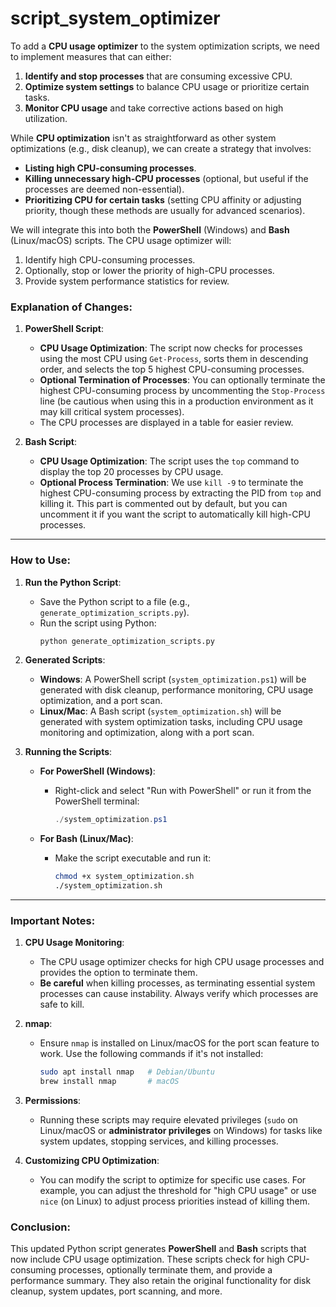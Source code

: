 # script_system_optimizer



To add a **CPU usage optimizer** to the system optimization scripts, we need to implement measures that can either:

1. **Identify and stop processes** that are consuming excessive CPU.
2. **Optimize system settings** to balance CPU usage or prioritize certain tasks.
3. **Monitor CPU usage** and take corrective actions based on high utilization.

While **CPU optimization** isn't as straightforward as other system optimizations (e.g., disk cleanup), we can create a strategy that involves:

- **Listing high CPU-consuming processes**.
- **Killing unnecessary high-CPU processes** (optional, but useful if the processes are deemed non-essential).
- **Prioritizing CPU for certain tasks** (setting CPU affinity or adjusting priority, though these methods are usually for advanced scenarios).

We will integrate this into both the **PowerShell** (Windows) and **Bash** (Linux/macOS) scripts. The CPU usage optimizer will:

1. Identify high CPU-consuming processes.
2. Optionally, stop or lower the priority of high-CPU processes.
3. Provide system performance statistics for review.


### **Explanation of Changes:**

1. **PowerShell Script**:
    - **CPU Usage Optimization**: The script now checks for processes using the most CPU using `Get-Process`, sorts them in descending order, and selects the top 5 highest CPU-consuming processes.
    - **Optional Termination of Processes**: You can optionally terminate the highest CPU-consuming process by uncommenting the `Stop-Process` line (be cautious when using this in a production environment as it may kill critical system processes).
    - The CPU processes are displayed in a table for easier review.

2. **Bash Script**:
    - **CPU Usage Optimization**: The script uses the `top` command to display the top 20 processes by CPU usage.
    - **Optional Process Termination**: We use `kill -9` to terminate the highest CPU-consuming process by extracting the PID from `top` and killing it. This part is commented out by default, but you can uncomment it if you want the script to automatically kill high-CPU processes.

---

### **How to Use:**

1. **Run the Python Script**:
   - Save the Python script to a file (e.g., `generate_optimization_scripts.py`).
   - Run the script using Python:
     ```bash
     python generate_optimization_scripts.py
     ```

2. **Generated Scripts**:
   - **Windows**: A PowerShell script (`system_optimization.ps1`) will be generated with disk cleanup, performance monitoring, CPU usage optimization, and a port scan.
   - **Linux/Mac**: A Bash script (`system_optimization.sh`) will be generated with system optimization tasks, including CPU usage monitoring and optimization, along with a port scan.

3. **Running the Scripts**:
   - **For PowerShell (Windows)**:
     - Right-click and select "Run with PowerShell" or run it from the PowerShell terminal:
       ```powershell
       ./system_optimization.ps1
       ```

   - **For Bash (Linux/Mac)**:
     - Make the script executable and run it:
       ```bash
       chmod +x system_optimization.sh
       ./system_optimization.sh
       ```

---

### **Important Notes**:

1. **CPU Usage Monitoring**:
    - The CPU usage optimizer checks for high CPU usage processes and provides the option to terminate them.
    - **Be careful** when killing processes, as terminating essential system processes can cause instability. Always verify which processes are safe to kill.

2. **nmap**:
    - Ensure `nmap` is installed on Linux/macOS for the port scan feature to work. Use the following commands if it's not installed:
      ```bash
      sudo apt install nmap   # Debian/Ubuntu
      brew install nmap       # macOS
      ```

3. **Permissions**:
    - Running these scripts may require elevated privileges (`sudo` on Linux/macOS or **administrator privileges** on Windows) for tasks like system updates, stopping services, and killing processes.

4. **Customizing CPU Optimization**:
    - You can modify the script to optimize for specific use cases. For example, you can adjust the threshold for "high CPU usage" or use `nice` (on Linux) to adjust process priorities instead of killing them.

### **Conclusion**:
This updated Python script generates **PowerShell** and **Bash** scripts that now include CPU usage optimization. These scripts check for high CPU-consuming processes, optionally terminate them, and provide a performance summary. They also retain the original functionality for disk cleanup, system updates, port scanning, and more.
